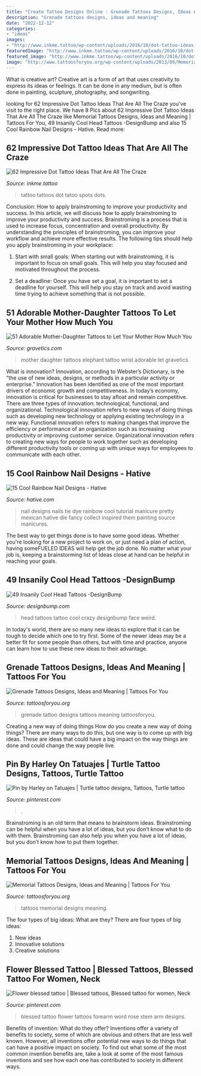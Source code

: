 ```yaml
---
title: "Create Tattoo Designs Online : Grenade Tattoos Designs, Ideas And Meaning"
description: "Grenade tattoos designs, ideas and meaning"
date: "2022-12-12"
categories:
- "ideas"
images:
- "http://www.inkme.tattoo/wp-content/uploads/2016/10/dot-tattoo-ideas-5.jpg"
featuredImage: "http://www.inkme.tattoo/wp-content/uploads/2016/10/dot-tattoo-ideas-5.jpg"
featured_image: "http://www.inkme.tattoo/wp-content/uploads/2016/10/dot-tattoo-ideas-5.jpg"
image: "http://www.tattoosforyou.org/wp-content/uploads/2013/09/Memorial-Tattoos.jpg"
---
```



What is creative art?
Creative art is a form of art that uses creativity to express its ideas or feelings. It can be done in any medium, but is often done in painting, sculpture, photography, and songwriting.

	

		
looking for 62 Impressive Dot Tattoo Ideas That Are All The Craze you've visit to the right place. We have 8 Pics about 62 Impressive Dot Tattoo Ideas That Are All The Craze like Memorial Tattoos Designs, Ideas and Meaning | Tattoos For You, 49 Insanily Cool Head Tattoos -DesignBump and also 15 Cool Rainbow Nail Designs - Hative. Read more:
		
    
## 62 Impressive Dot Tattoo Ideas That Are All The Craze

<img loading=lazy src="http://www.inkme.tattoo/wp-content/uploads/2016/10/dot-tattoo-ideas-5.jpg" onerror="this.onerror=null;this.src='https://tse4.mm.bing.net/th?id=OIP.ugspaCW1SoO47GavEdDaYgHaJ3&amp;pid=15.1';" alt="62 Impressive Dot Tattoo Ideas That Are All The Craze">

_Source: inkme.tattoo_

>tattoo tattoos dot tatoo spots dots. 

	

Conclusion: How to apply brainstroming to improve your productivity and success.
In this article, we will discuss how to apply brainstroming to improve your productivity and success. Brainstroming is a process that is used to increase focus, concentration and overall productivity. By understanding the principles of brainstroming, you can improve your workflow and achieve more effective results. The following tips should help you apply brainstroming in your workplace: 
1) Start with small goals: When starting out with brainstroming, it is important to focus on small goals. This will help you stay focused and motivated throughout the process. 

2) Set a deadline: Once you have set a goal, it is important to set a deadline for yourself. This will help you stay on track and avoid wasting time trying to achieve something that is not possible.

    
## 51 Adorable Mother-Daughter Tattoos To Let Your Mother How Much You

<img loading=lazy src="https://www.gravetics.com/wp-content/uploads/2017/07/Baby-Elephant-On-Wrist-Mother-Daugter-Tattoo.jpg" onerror="this.onerror=null;this.src='https://tse4.mm.bing.net/th?id=OIP.ssPIsg5pRH7InLZGqFw_JQHaJQ&amp;pid=15.1';" alt="51 Adorable Mother-Daughter Tattoos to Let Your Mother How Much You">

_Source: gravetics.com_

>mother daughter tattoos elephant tattoo wrist adorable let gravetics. 

	

What is innovation?
Innovation, according to Webster’s Dictionary, is the “the use of new ideas, designs, or methods in a particular activity or enterprise.” Innovation has been identified as one of the most important drivers of economic growth and competitiveness. In today’s economy, innovation is critical for businesses to stay afloat and remain competitive. There are three types of innovation: technological, functional, and organizational.
Technological innovation refers to new ways of doing things such as developing new technology or applying existing technology in a new way. Functional innovation refers to making changes that improve the efficiency or performance of an organization such as increasing productivity or improving customer service. Organizational innovation refers to creating new ways for people to work together such as developing different productivity tools or coming up with unique ways for employees to communicate with each other.

    
## 15 Cool Rainbow Nail Designs - Hative

<img loading=lazy src="https://hative.com/wp-content/uploads/2014/11/rainbow-nail-designs/11-cool-rainbow-nail-designs.jpg" onerror="this.onerror=null;this.src='https://tse4.mm.bing.net/th?id=OIP.59RxuM3jqmdhRphVYNXM9wHaLH&amp;pid=15.1';" alt="15 Cool Rainbow Nail Designs - Hative">

_Source: hative.com_

>nail designs nails tie dye rainbow cool tutorial manicure pretty mexican hative die fancy collect inspired them painting source manicures. 

	

The best way to get things done is to have some good ideas. Whether you're looking for a new project to work on, or just need a plan of action, having someFUELED IDEAS will help get the job done. No matter what your job is, keeping a brainstorming list of Ideas close at hand can be helpful in reaching your goals.

    
## 49 Insanily Cool Head Tattoos -DesignBump

<img loading=lazy src="http://cdn.designbump.com/wp-content/uploads/2015/10/25-tattoo-on-the-head.jpg" onerror="this.onerror=null;this.src='https://tse2.mm.bing.net/th?id=OIP.N8TnCXhZW-_fOKcz4Jo0OQHaLH&amp;pid=15.1';" alt="49 Insanily Cool Head Tattoos -DesignBump">

_Source: designbump.com_

>head tattoos tattoo cool crazy designbump face weird. 

	

In today's world, there are so many new ideas to explore that it can be tough to decide which one to try first. Some of the newer ideas may be a better fit for some people than others, but with time and practice, anyone can learn how to use these new ideas to their advantage.

    
## Grenade Tattoos Designs, Ideas And Meaning | Tattoos For You

<img loading=lazy src="https://www.tattoosforyou.org/wp-content/uploads/2016/03/Grenade-Tattoo-Pictures.jpg" onerror="this.onerror=null;this.src='https://tse1.mm.bing.net/th?id=OIP.Huum6U_p3Sjr0bY3fCnb9wHaL1&amp;pid=15.1';" alt="Grenade Tattoos Designs, Ideas and Meaning | Tattoos For You">

_Source: tattoosforyou.org_

>grenade tattoo designs tattoos meaning tattoosforyou. 

	

Creating a new way of doing things
How do you create a new way of doing things? There are many ways to do this, but one way is to come up with big ideas. These are ideas that could have a big impact on the way things are done and could change the way people live.

    
## Pin By Harley On Tatuajes | Turtle Tattoo Designs, Tattoos, Turtle Tattoo

<img loading=lazy src="https://i.pinimg.com/736x/3d/45/4d/3d454d3cb96ecb21a1e2a00a31bf1a11.jpg" onerror="this.onerror=null;this.src='https://tse1.mm.bing.net/th?id=OIP.f9thXTHvFVOK4GEGld7mtAHaKf&amp;pid=15.1';" alt="Pin by Harley on Tatuajes | Turtle tattoo designs, Tattoos, Turtle tattoo">

_Source: pinterest.com_

>. 

	

Brainstroming is an old term that means to brainstorm ideas. Brainstroming can be helpful when you have a lot of ideas, but you don’t know what to do with them. Brainstroming can also help you when you have a lot of ideas, but you don’t know how to put them together.

    
## Memorial Tattoos Designs, Ideas And Meaning | Tattoos For You

<img loading=lazy src="http://www.tattoosforyou.org/wp-content/uploads/2013/09/Memorial-Tattoos.jpg" onerror="this.onerror=null;this.src='https://tse4.mm.bing.net/th?id=OIP.M5768nEN7LkFaL6kSUQG8AHaFj&amp;pid=15.1';" alt="Memorial Tattoos Designs, Ideas and Meaning | Tattoos For You">

_Source: tattoosforyou.org_

>tattoos memorial designs meaning. 

	

The four types of big ideas: What are they?
There are four types of big ideas: 
1. New ideas 
2. Innovative solutions 
3. Creative solutions 

    
## Flower Blessed Tattoo | Blessed Tattoos, Blessed Tattoo For Women, Neck

<img loading=lazy src="https://i.pinimg.com/736x/1f/f4/c5/1ff4c5fcf1e61ff66112518b62551ccd.jpg" onerror="this.onerror=null;this.src='https://tse1.mm.bing.net/th?id=OIP.AHF-nBYvcPh9JgwdZdDp5AHaJ3&amp;pid=15.1';" alt="Flower blessed tattoo | Blessed tattoos, Blessed tattoo for women, Neck">

_Source: pinterest.com_

>blessed tattoo flower tattoos forearm word rose stem arm designs. 

	

Benefits of invention: What do they offer?
Inventions offer a variety of benefits to society, some of which are obvious and others that are less well known. However, all inventions offer potential new ways to do things that can have a positive impact on society. To find out what some of the most common invention benefits are, take a look at some of the most famous inventions and see how each one has contributed to society in different ways.

